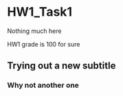 # HW1_Task1
Nothing much here

HW1 grade is 100 for sure

## Trying out a new subtitle

### Why not another one
